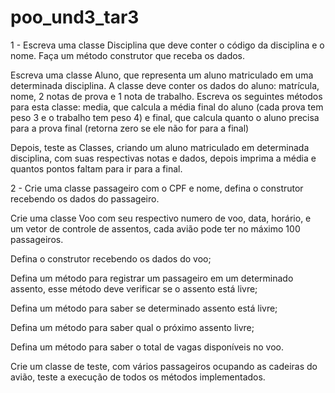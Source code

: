 # poo_und3_tar3

1 - Escreva uma classe Disciplina que deve conter o código da disciplina e o nome. Faça um método construtor que receba os dados.

Escreva uma classe Aluno, que representa um aluno matriculado em uma determinada disciplina. A classe deve conter os dados do aluno: matrícula, nome, 2 notas de prova e 1 nota de trabalho. Escreva os seguintes métodos para esta classe: media, que calcula a média final do aluno (cada prova tem peso 3 e o trabalho tem peso 4) e final, que calcula quanto o aluno precisa para a prova final (retorna zero se ele não for para a final)

Depois, teste as Classes, criando um aluno matriculado em determinada disciplina, com suas respectivas notas e dados, depois imprima a média e quantos pontos faltam para ir para a final.



2 - Crie uma classe passageiro com o CPF e nome, defina o construtor recebendo os dados do passageiro.

Crie uma classe Voo com seu respectivo numero de voo, data, horário, e um vetor de controle de assentos, cada avião pode ter no máximo 100 passageiros.

Defina o construtor recebendo os dados do voo;

Defina um método para registrar um passageiro em um determinado assento, esse método deve verificar se o assento está livre;

Defina um método para saber se determinado assento está livre;

Defina um método para saber qual o próximo assento livre;

Defina um método para saber o total de vagas disponíveis no voo.

Crie um classe de teste, com vários passageiros ocupando as cadeiras do avião, teste a execução de todos os métodos implementados.
